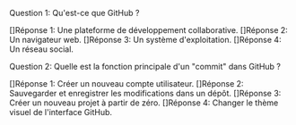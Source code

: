 Question 1: Qu'est-ce que GitHub ?

[]Réponse 1: Une plateforme de développement collaborative.
[]Réponse 2: Un navigateur web.
[]Réponse 3: Un système d'exploitation.
[]Réponse 4: Un réseau social.

Question 2: Quelle est la fonction principale d'un "commit" dans GitHub ?

[]Réponse 1: Créer un nouveau compte utilisateur.
[]Réponse 2: Sauvegarder et enregistrer les modifications dans un dépôt.
[]Réponse 3: Créer un nouveau projet à partir de zéro.
[]Réponse 4: Changer le thème visuel de l'interface GitHub.
